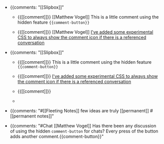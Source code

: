 - {{comments: "[[Slipbox]]"
    - {{[[comment]]}} [[Matthew Vogel]]
This is a little comment using the hidden feature `{{comment-button}}`

    - {{[[comment]]}} [[Matthew Vogel]]
[I've added some experimental CSS to always show the comment icon if there is a referenced conversation](((6QWvqvkDI)))
- {{comments: "[[Slipbox]]"
    - {{[[comment]]}}
This is a little comment using the hidden feature `{{comment-button}}`
    - {{[[comment]]}}
[I've added some experimental CSS to always show the comment icon if there is a referenced conversation](((6QWvqvkDI)))
    - {{[[comment]]}}

    - 

- {{comments: "#[[Fleeting Notes]] few ideas are truly [[permanent]] #[[permanent notes]]"

- {{comments: "#Chat [[Matthew Vogel]] Has there been any discussion of using the hidden `comment-button` for chats? Every press of the button adds another comment.{{comment-button}}"

